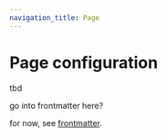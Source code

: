 ```yaml
---
navigation_title: Page
---
```


# Page configuration

tbd

go into frontmatter here?

for now, see [frontmatter](../syntax/frontmatter.md).
